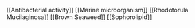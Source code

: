 [[Antibacterial activity]]
[[Marine microorganism]]
[[Rhodotorula Mucilaginosa]]
[[Brown Seaweed]]
[[Sophorolipid]]
